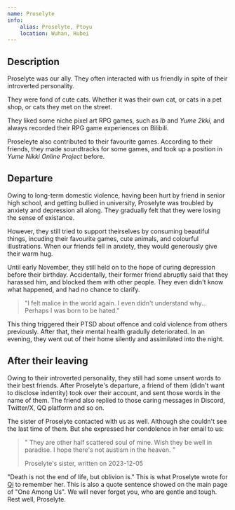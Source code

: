 ```yaml
---
name: Proselyte
info:
    alias: Proselyte, Ptoyu
    location: Wuhan, Hubei
---
```

## Description

Proselyte was our ally. They often interacted with us friendly in spite of their introverted personality.

They were fond of cute cats. Whether it was their own cat, or cats in a pet shop, or cats they met on the street.

They liked some niche pixel art RPG games, such as *Ib* and *Yume 2kki*, and always recorded their RPG game experiences on Bilibili.

Proseleyte also contributed to their favourite games.
According to their friends, they made soundtracks for some games, and took up a position in *Yume Nikki Online Project* before.

## Departure

Owing to long-term domestic violence, having been hurt by friend in senior high school, and getting bullied in university, Proselyte was troubled by anxiety and depression all along.
They gradually felt that they were losing the sense of existance.

However, they still tried to support theirselves by consuming beautiful things, incuding their favourite games, cute animals, and colourful illustrations.
When our friends fell in anxiety, they would generously give their warm hug.

Until early November, they still held on to the hope of curing depression before their birthday. 
Accidentally, their former friend abruptly said that they harassed him, and blocked them with other people.
They even didn't know what happened, and had no chance to clarify.

> "I felt malice in the world again. I even didn't understand why... Perhaps I was born to be hated."

This thing triggered their PTSD about offence and cold violence from others previously.
After that, their mental health gradully deteriorated.
In an evening, they went out of their home silently and assimilated into the night.

## After their leaving

Owing to their introverted personality, they still had some unsent words to their best friends. 
After Proselyte's departure, a friend of them (didn't want to disclose indentity) took over their account, and sent those words in the name of them.
The friend also replied to those caring messages in Discord, Twitter/X, QQ platform and so on.

The sister of Proselyte contacted with us as well. Although she couldn't see the last time of them. But she expressed her condolence in her email to us:

> " They are other half scattered soul of mine. Wish they be well in paradise. I hope there's not austism in the heaven. "
>
> Proselyte's sister, written on 2023-12-05

"Death is not the end of life, but oblivion is."
This is what Proselyte wrote for [Qi](https://one-among.us/profile/qiqi233345) to remember her.
This is also a quote sentence showed on the main page of "One Among Us". We will never forget you, who are gentle and tough. Rest well, Proselyte.
